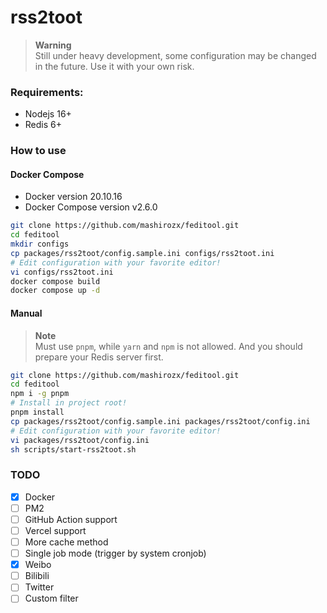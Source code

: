 rss2toot
===

> **Warning**  
> Still under heavy development, some configuration may be changed in the future. Use it with your own risk.

### Requirements:

- Nodejs 16+
- Redis 6+

### How to use

#### Docker Compose

- Docker version 20.10.16
- Docker Compose version v2.6.0

```bash
git clone https://github.com/mashirozx/feditool.git
cd feditool
mkdir configs
cp packages/rss2toot/config.sample.ini configs/rss2toot.ini
# Edit configuration with your favorite editor! 
vi configs/rss2toot.ini
docker compose build
docker compose up -d
```

#### Manual

> **Note**  
> Must use `pnpm`, while `yarn` and `npm` is not allowed. And you should prepare your Redis server first.

```bash
git clone https://github.com/mashirozx/feditool.git
cd feditool
npm i -g pnpm
# Install in project root!
pnpm install
cp packages/rss2toot/config.sample.ini packages/rss2toot/config.ini
# Edit configuration with your favorite editor! 
vi packages/rss2toot/config.ini
sh scripts/start-rss2toot.sh
```

### TODO
- [x] Docker
- [ ] PM2
- [ ] GitHub Action support
- [ ] Vercel support
- [ ] More cache method
- [ ] Single job mode (trigger by system cronjob)
- [x] Weibo
- [ ] Bilibili
- [ ] Twitter
- [ ] Custom filter
